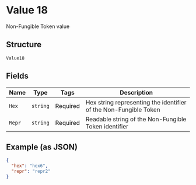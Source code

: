 # Value 18

Non-Fungible Token value

## Structure

`Value18`

## Fields

| Name   | Type     | Tags     | Description                                                      |
| ------ | -------- | -------- | ---------------------------------------------------------------- |
| `Hex`  | `string` | Required | Hex string representing the identifier of the Non-Fungible Token |
| `Repr` | `string` | Required | Readable string of the Non-Fungible Token identifier             |

## Example (as JSON)

```json
{
  "hex": "hex6",
  "repr": "repr2"
}
```
